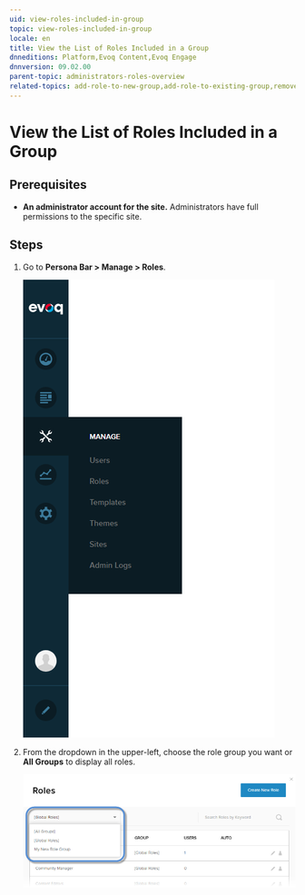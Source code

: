 ```yaml
---
uid: view-roles-included-in-group
topic: view-roles-included-in-group
locale: en
title: View the List of Roles Included in a Group
dnneditions: Platform,Evoq Content,Evoq Engage
dnnversion: 09.02.00
parent-topic: administrators-roles-overview
related-topics: add-role-to-new-group,add-role-to-existing-group,remove-role-from-group,edit-custom-role-group,delete-custom-role-group
---
```


# View the List of Roles Included in a Group

## Prerequisites

*   **An administrator account for the site.** Administrators have full permissions to the specific site.

## Steps

1.  Go to **Persona Bar \> Manage \> Roles**.
    
    ![Persona Bar > Manage > Roles](/images/scr-pbar-host-Manage-E91.png)
    
2.  From the dropdown in the upper-left, choose the role group you want or **All Groups** to display all roles.
    
      
    
    ![](/images/scr-RoleList-FilterByRoleGroup-E90.png)